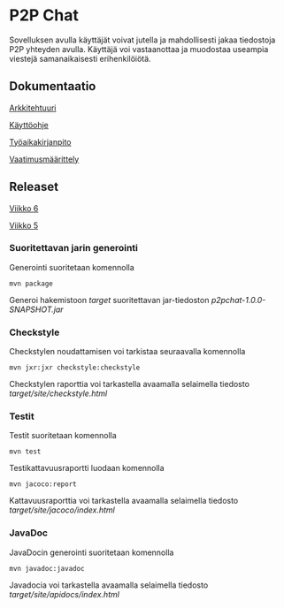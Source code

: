 # P2P Chat

Sovelluksen avulla käyttäjät voivat jutella ja mahdollisesti jakaa tiedostoja P2P yhteyden avulla. Käyttäjä voi vastaanottaa ja muodostaa useampia viestejä samanaikaisesti erihenkilöiötä.

## Dokumentaatio

[Arkkitehtuuri](https://github.com/isokissa3/ot-harjoitustyo/blob/master/dokumentointi/arkkitehtuuri.md)

[Käyttöohje](https://github.com/isokissa3/ot-harjoitustyo/blob/master/dokumentointi/kayottoohje.md)

[Työaikakirjanpito](https://github.com/isokissa3/ot-harjoitustyo/blob/master/dokumentointi/tuntikirjanpito.md)

[Vaatimusmäärittely](https://github.com/isokissa3/ot-harjoitustyo/blob/master/dokumentointi/vaatimusmaarittely.md)

## Releaset

[Viikko 6](https://github.com/isokissa3/ot-harjoitustyo/releases/tag/viikko6)

[Viikko 5](https://github.com/isokissa3/ot-harjoitustyo/releases/tag/viikko5)

### Suoritettavan jarin generointi

Generointi suoritetaan komennolla

```
mvn package
```

Generoi hakemistoon _target_ suoritettavan jar-tiedoston _p2pchat-1.0.0-SNAPSHOT.jar_

### Checkstyle

Checkstylen noudattamisen voi tarkistaa seuraavalla komennolla

```
mvn jxr:jxr checkstyle:checkstyle
```

Checkstylen raporttia voi tarkastella avaamalla selaimella tiedosto _target/site/checkstyle.html_

### Testit

Testit suoritetaan komennolla

```
mvn test
```

Testikattavuusraportti luodaan komennolla

```
mvn jacoco:report
```

Kattavuusraporttia voi tarkastella avaamalla selaimella tiedosto _target/site/jacoco/index.html_

### JavaDoc

JavaDocin generointi suoritetaan komennolla

```
mvn javadoc:javadoc
```

Javadocia voi tarkastella avaamalla selaimella tiedosto _target/site/apidocs/index.html_